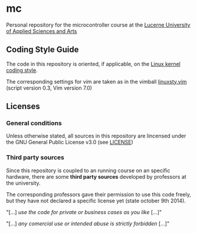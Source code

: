# mc

Personal repository for the microcontroller course at the 
[Lucerne University of Applied Sciences and Arts](http://www.hslu.ch)

## Coding Style Guide
The code in this repository is oriented, if applicable, on the
[Linux kernel coding style](https://www.kernel.org/doc/Documentation/CodingStyle).

The corresponding settings for vim are taken as in the vimball
[linuxsty.vim](http://www.vim.org/scripts/script.php?script_id=4369)
(script version 0.3, Vim version 7.0)

## Licenses

### General conditions
Unless otherwise stated, all sources in this repository are lincensed under
the GNU General Public License v3.0 (see [LICENSE](LICENSE))

### Third party sources
Since this repository is coupled to an running course on an specific hardware,
there are some **third party sources** developed by professors at the university.

The corresponding professors gave their permission to use this code freely, but
they have not declared a specific license yet (state october 9th 2014).

"[...] *use the code for private or business cases as you like* [...]"

"[...] *any comercial use or intended abuse is strictly forbidden* [...]"

